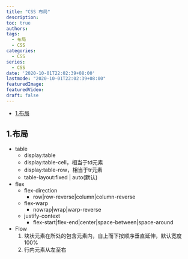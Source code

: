 ```yaml
---
title: "CSS 布局"
description:
toc: true
authors:
tags: 
  - 布局
  - CSS
categories:
  - CSS
series:
  - CSS
date: '2020-10-01T22:02:39+08:00'
lastmode: "2020-10-01T22:02:39+08:00"
featuredImage: 
featuredVideo: 
draft: false
---
```

- [1.布局](#1布局)

## 1.布局

- table
  - display:table
  - display:table-cell，相当于td元素
  - display:table-row，相当于tr元素
  - table-layout:fixed | auto(默认)
- flex
  - flex-direction
    - row|row-reverse|column|column-reverse
  - flex-warp
    - nowrap|wrap|warp-reverse
  - justify-context
    - flex-start|flex-end|center|space-between|space-around  
- Flow
    1. 块状元素在所处的包含元素内，自上而下按顺序垂直延伸，默认宽度100%
    2. 行内元素从左至右
